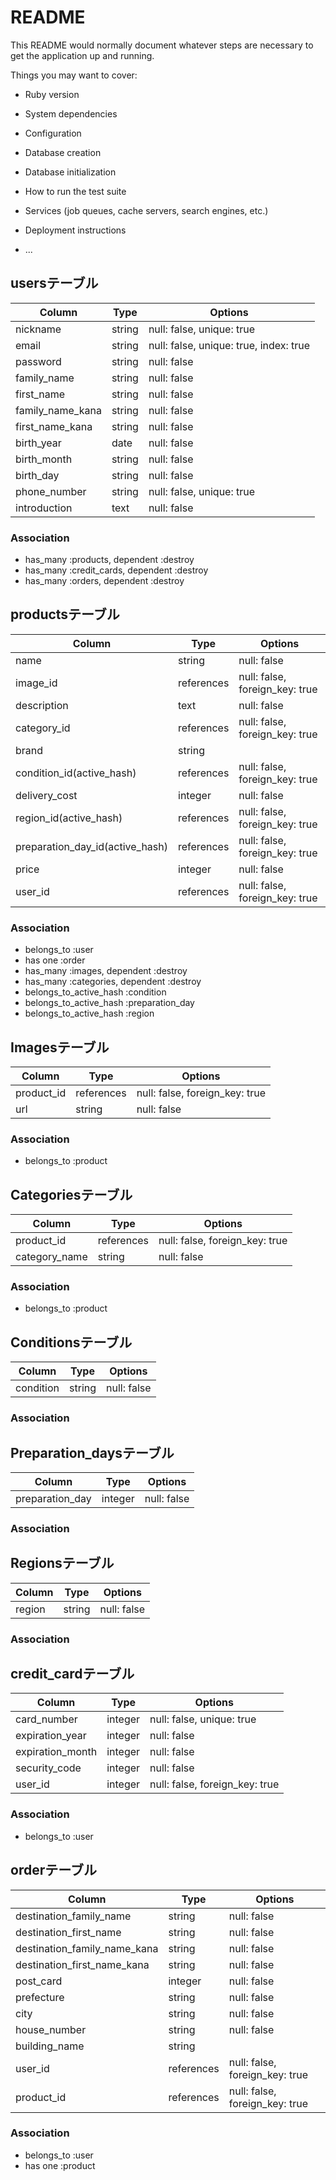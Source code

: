 # README

This README would normally document whatever steps are necessary to get the
application up and running.

Things you may want to cover:

* Ruby version

* System dependencies

* Configuration

* Database creation

* Database initialization

* How to run the test suite

* Services (job queues, cache servers, search engines, etc.)

* Deployment instructions

* ...

## usersテーブル
|Column|Type|Options|
|------|----|-------|
|nickname|string|null: false, unique: true|
|email|string|null: false, unique: true, index: true|
|password|string|null: false|
|family_name|string|null: false|
|first_name|string|null: false|
|family_name_kana|string|null: false|
|first_name_kana|string|null: false|
|birth_year|date|null: false|
|birth_month|string|null: false|
|birth_day|string|null: false|
|phone_number|string|null: false, unique: true|
|introduction|text|null: false|

### Association
- has_many :products, dependent :destroy
- has_many :credit_cards, dependent :destroy
- has_many :orders, dependent :destroy

## productsテーブル
|Column|Type|Options|
|------|----|-------|
|name|string|null: false|
|image_id|references|null: false, foreign_key: true|
|description|text|null: false|
|category_id|references|null: false, foreign_key: true|
|brand|string|
|condition_id(active_hash)|references|null: false, foreign_key: true|
|delivery_cost|integer|null: false|
|region_id(active_hash)|references|null: false, foreign_key: true|
|preparation_day_id(active_hash)|references|null: false, foreign_key: true|
|price|integer|null: false|
|user_id|references|null: false, foreign_key: true|

### Association
- belongs_to :user
- has one :order
- has_many :images, dependent :destroy
- has_many :categories, dependent :destroy
- belongs_to_active_hash :condition
- belongs_to_active_hash :preparation_day
- belongs_to_active_hash :region

## Imagesテーブル
|Column|Type|Options|
|------|----|-------|
|product_id|references|null: false, foreign_key: true|
|url|string|null: false|

### Association
- belongs_to :product

## Categoriesテーブル
|Column|Type|Options|
|------|----|-------|
|product_id|references|null: false, foreign_key: true|
|category_name|string|null: false|

### Association
- belongs_to :product

## Conditionsテーブル
|Column|Type|Options|
|------|----|-------|
|condition|string|null: false|

### Association

##  Preparation_daysテーブル
|Column|Type|Options|
|------|----|-------|
|preparation_day|integer|null: false|

### Association

##  Regionsテーブル
|Column|Type|Options|
|------|----|-------|
|region|string|null: false|

### Association

## credit_cardテーブル
|Column|Type|Options|
|------|----|-------|
|card_number|integer|null: false, unique: true|
|expiration_year|integer|null: false|
|expiration_month|integer|null: false|
|security_code|integer|null: false|
|user_id|integer|null: false, foreign_key: true|

### Association
- belongs_to :user

## orderテーブル
|Column|Type|Options|
|------|----|-------|
|destination_family_name|string|null: false|
|destination_first_name|string|null: false|
|destination_family_name_kana|string|null: false|
|destination_first_name_kana|string|null: false|
|post_card|integer|null: false|
|prefecture|string|null: false|
|city|string|null: false|
|house_number|string|null: false|
|building_name|string||
|user_id|references|null: false, foreign_key: true|
|product_id|references|null: false, foreign_key: true|

  ### Association
  - belongs_to :user
  - has one :product
